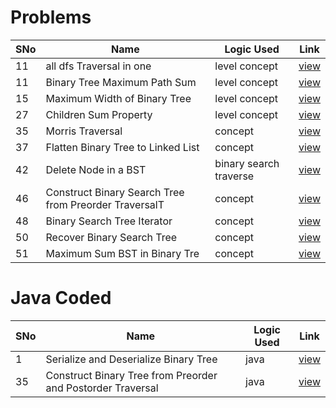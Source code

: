 # Problems

SNo | Name | Logic Used | Link |
----|------|------------|------|
11 | all dfs Traversal in one | level concept | [view](%2311_Preorder_Inorder_Postorder_Traversals_in_One_Traversal.cpp)
11 | Binary Tree Maximum Path Sum | level concept | [view](%2315_Binary_Tree_Maximum_Path_Sum.cpp)
15 | Maximum Width of Binary Tree | level concept | [view](%2326_Maximum_Width_of_Binary_Tree.cpp)
27 | Children Sum Property  | level concept | [view](%2327_Children_Sum_Property.cpp)
35 | Morris Traversal | concept | [view](%2334_Morris_Traversal_Inorder_Traversal.cpp)
37 | Flatten Binary Tree to Linked List | concept | [view](%2337_Flatten_Binary_Tree_to_Linked_List.cpp)
42 | Delete Node in a BST | binary search traverse | [view](%2342_Delete_Node_in_a_BST.cpp)
46 | Construct Binary Search Tree from Preorder TraversalT | concept | [view](%2346_Construct_Binary_Search_Tree_from_Preorder_Traversal.cpp)
48 | Binary Search Tree Iterator | concept | [view](%2348_Binary_Search_Tree_Iterator.cpp)
50 | Recover Binary Search Tree | concept | [view](%2350_Recover_Binary_Search_Tree.cpp)
51 | Maximum Sum BST in Binary Tre | concept | [view](%2351_Maximum_Sum_BST_in_Binary_Tree.cpp)

# Java Coded

SNo | Name | Logic Used | Link |
----|------|------------|------|
1 | Serialize and Deserialize Binary Tree | java | [view](%2333_Serialize_and_Deserialize_Binary_Tree.cpp)
35 | Construct Binary Tree from Preorder and Postorder Traversal | java | [view](%2335_Construct_Binary_Tree_from_Preorder_and_Postorder_Traversal.cpp)